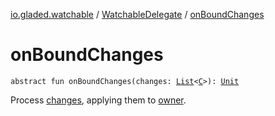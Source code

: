[io.gladed.watchable](../index.md) / [WatchableDelegate](index.md) / [onBoundChanges](./on-bound-changes.md)

# onBoundChanges

`abstract fun onBoundChanges(changes: `[`List`](https://kotlinlang.org/api/latest/jvm/stdlib/kotlin.collections/-list/index.html)`<`[`C`](index.md#C)`>): `[`Unit`](https://kotlinlang.org/api/latest/jvm/stdlib/kotlin/-unit/index.html)

Process [changes](on-bound-changes.md#io.gladed.watchable.WatchableDelegate$onBoundChanges(kotlin.collections.List((io.gladed.watchable.WatchableDelegate.C)))/changes), applying them to [owner](#).

